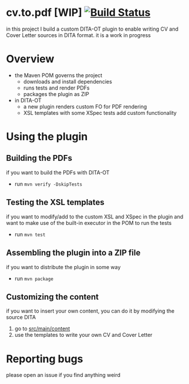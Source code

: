 # cv.to.pdf [WIP] [![Build Status](https://github.com/thendarion/dita-cv-to-pdf/actions/workflows/gradle.yml/badge.svg)](https://github.com/thendarion/dita-cv-to-pdf/actions/workflows/gradle.yml)

in this project I build a custom DITA-OT plugin to enable writing CV and Cover Letter sources in DITA format. it is a work in progress

# Overview

* the Maven POM governs the project 
  * downloads and install dependencies
  * runs tests and render PDFs
  * packages the plugin as ZIP
* in DITA-OT 
  * a new plugin renders custom FO for PDF rendering
  * XSL templates with some XSpec tests add custom functionality

# Using the plugin

## Building the PDFs
if you want to build the PDFs with DITA-OT
* run `mvn verify -DskipTests`

## Testing the XSL templates
if you want to modify/add to the custom XSL and XSpec in the plugin and want to make use of the built-in executor in the POM to run the tests
* run `mvn test`

## Assembling the plugin into a ZIP file
if you want to distribute the plugin in some way
* run `mvn package`

## Customizing the content
if you want to insert your own content, you can do it by modifying the source DITA
1. go to [src/main/content](src/main/content)
1. use the templates to write your own CV and Cover Letter

# Reporting bugs
please open an issue if you find anything weird